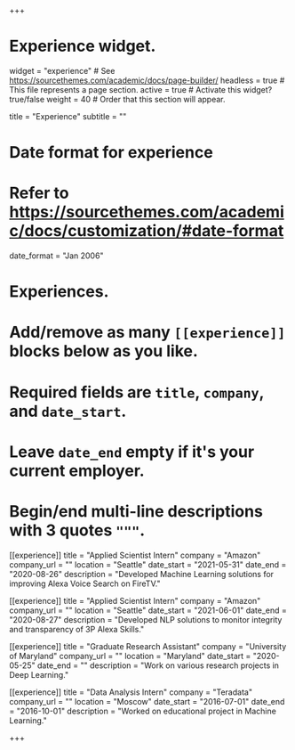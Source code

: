 +++
# Experience widget.
widget = "experience"  # See https://sourcethemes.com/academic/docs/page-builder/
headless = true  # This file represents a page section.
active = true  # Activate this widget? true/false
weight = 40  # Order that this section will appear.

title = "Experience"
subtitle = ""

# Date format for experience
#   Refer to https://sourcethemes.com/academic/docs/customization/#date-format
date_format = "Jan 2006"

# Experiences.
#   Add/remove as many `[[experience]]` blocks below as you like.
#   Required fields are `title`, `company`, and `date_start`.
#   Leave `date_end` empty if it's your current employer.
#   Begin/end multi-line descriptions with 3 quotes `"""`.


[[experience]]
  title = "Applied Scientist Intern"
  company = "Amazon"
  company_url = ""
  location = "Seattle"
  date_start = "2021-05-31"
  date_end = "2020-08-26"
  description = "Developed Machine Learning solutions for improving Alexa Voice Search on FireTV."

[[experience]]
  title = "Applied Scientist Intern"
  company = "Amazon"
  company_url = ""
  location = "Seattle"
  date_start = "2021-06-01"
  date_end = "2020-08-27"
  description = "Developed NLP solutions to monitor integrity and transparency of 3P Alexa Skills."

[[experience]]
  title = "Graduate Research Assistant"
  company = "University of Maryland"
  company_url = ""
  location = "Maryland"
  date_start = "2020-05-25"
  date_end = ""
  description = "Work on various research projects in Deep Learning."

[[experience]] 
 title = "Data Analysis Intern" 
 company = "Teradata" 
 company_url = "" 
 location = "Moscow" 
 date_start = "2016-07-01" 
 date_end = "2016-10-01" 
 description = "Worked on educational project in Machine Learning."


+++
